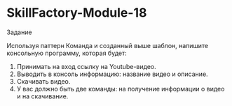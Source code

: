# SkillFactory-Module-18

Задание

Используя паттерн Команда и созданный выше шаблон, напишите консольную программу, которая будет:
1. Принимать на вход ссылку на  Youtube-видео. 
2. Выводить в консоль информацию: название видео и описание.
3. Скачивать видео.
4. У вас должно быть две команды: на получение информации о видео и на скачивание.
